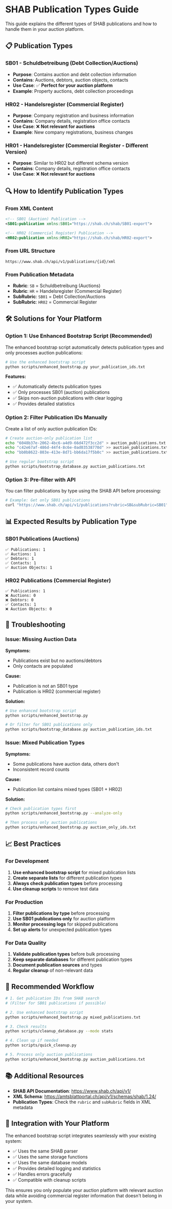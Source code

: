 # SHAB Publication Types Guide

This guide explains the different types of SHAB publications and how to handle them in your auction platform.

## 📋 Publication Types

### **SB01 - Schuldbetreibung (Debt Collection/Auctions)**
- **Purpose**: Contains auction and debt collection information
- **Contains**: Auctions, debtors, auction objects, contacts
- **Use Case**: ✅ **Perfect for your auction platform**
- **Example**: Property auctions, debt collection proceedings

### **HR02 - Handelsregister (Commercial Register)**
- **Purpose**: Company registration and business information
- **Contains**: Company details, registration office contacts
- **Use Case**: ❌ **Not relevant for auctions**
- **Example**: New company registrations, business changes

### **HR01 - Handelsregister (Commercial Register - Different Version)**
- **Purpose**: Similar to HR02 but different schema version
- **Contains**: Company details, registration office contacts
- **Use Case**: ❌ **Not relevant for auctions**

## 🔍 How to Identify Publication Types

### **From XML Content**
```xml
<!-- SB01 (Auction) Publication -->
<SB01:publication xmlns:SB01="https://shab.ch/shab/SB01-export">

<!-- HR02 (Commercial Register) Publication -->
<HR02:publication xmlns:HR02="https://shab.ch/shab/HR02-export">
```

### **From URL Structure**
```
https://www.shab.ch/api/v1/publications/{id}/xml
```

### **From Publication Metadata**
- **Rubric**: `SB` = Schuldbetreibung (Auctions)
- **Rubric**: `HR` = Handelsregister (Commercial Register)
- **SubRubric**: `SB01` = Debt Collection/Auctions
- **SubRubric**: `HR02` = Commercial Register

## 🛠️ Solutions for Your Platform

### **Option 1: Use Enhanced Bootstrap Script (Recommended)**

The enhanced bootstrap script automatically detects publication types and only processes auction publications:

```bash
# Use the enhanced bootstrap script
python scripts/enhanced_bootstrap.py your_publication_ids.txt
```

**Features:**
- ✅ Automatically detects publication types
- ✅ Only processes SB01 (auction) publications
- ✅ Skips non-auction publications with clear logging
- ✅ Provides detailed statistics

### **Option 2: Filter Publication IDs Manually**

Create a list of only auction publication IDs:

```bash
# Create auction-only publication list
echo "6048b37e-2062-4bc6-a4d9-66d472f3cc2d" > auction_publications.txt
echo "c42e67af-486d-44f4-8c6e-0ad03538770d" >> auction_publications.txt
echo "bb0b8622-803e-413e-8d71-bb6da17f5b0c" >> auction_publications.txt

# Use regular bootstrap script
python scripts/bootstrap_database.py auction_publications.txt
```

### **Option 3: Pre-filter with API**

You can filter publications by type using the SHAB API before processing:

```bash
# Example: Get only SB01 publications
curl "https://www.shab.ch/api/v1/publications?rubric=SB&subRubric=SB01"
```

## 📊 Expected Results by Publication Type

### **SB01 Publications (Auctions)**
```
✅ Publications: 1
✅ Auctions: 1
✅ Debtors: 1
✅ Contacts: 1
✅ Auction Objects: 1
```

### **HR02 Publications (Commercial Register)**
```
✅ Publications: 1
❌ Auctions: 0
❌ Debtors: 0
✅ Contacts: 1
❌ Auction Objects: 0
```

## 🔧 Troubleshooting

### **Issue: Missing Auction Data**
**Symptoms:**
- Publications exist but no auctions/debtors
- Only contacts are populated

**Cause:**
- Publication is not an SB01 type
- Publication is HR02 (commercial register)

**Solution:**
```bash
# Use enhanced bootstrap script
python scripts/enhanced_bootstrap.py

# Or filter for SB01 publications only
python scripts/bootstrap_database.py auction_publication_ids.txt
```

### **Issue: Mixed Publication Types**
**Symptoms:**
- Some publications have auction data, others don't
- Inconsistent record counts

**Cause:**
- Publication list contains mixed types (SB01 + HR02)

**Solution:**
```bash
# Check publication types first
python scripts/enhanced_bootstrap.py --analyze-only

# Then process only auction publications
python scripts/enhanced_bootstrap.py auction_only_ids.txt
```

## 📈 Best Practices

### **For Development**
1. **Use enhanced bootstrap script** for mixed publication lists
2. **Create separate lists** for different publication types
3. **Always check publication types** before processing
4. **Use cleanup scripts** to remove test data

### **For Production**
1. **Filter publications by type** before processing
2. **Use SB01 publications only** for auction platform
3. **Monitor processing logs** for skipped publications
4. **Set up alerts** for unexpected publication types

### **For Data Quality**
1. **Validate publication types** before bulk processing
2. **Keep separate databases** for different publication types
3. **Document publication sources** and types
4. **Regular cleanup** of non-relevant data

## 🎯 Recommended Workflow

```bash
# 1. Get publication IDs from SHAB search
# (Filter for SB01 publications if possible)

# 2. Use enhanced bootstrap script
python scripts/enhanced_bootstrap.py mixed_publications.txt

# 3. Check results
python scripts/cleanup_database.py --mode stats

# 4. Clean up if needed
python scripts/quick_cleanup.py

# 5. Process only auction publications
python scripts/enhanced_bootstrap.py auction_publications.txt
```

## 📚 Additional Resources

- **SHAB API Documentation**: https://www.shab.ch/api/v1/
- **XML Schema**: https://amtsblattportal.ch/api/v1/schemas/shab/1.24/
- **Publication Types**: Check the `rubric` and `subRubric` fields in XML metadata

## 🔄 Integration with Your Platform

The enhanced bootstrap script integrates seamlessly with your existing system:

- ✅ Uses the same SHAB parser
- ✅ Uses the same storage functions
- ✅ Uses the same database models
- ✅ Provides detailed logging and statistics
- ✅ Handles errors gracefully
- ✅ Compatible with cleanup scripts

This ensures you only populate your auction platform with relevant auction data while avoiding commercial register information that doesn't belong in your system.
